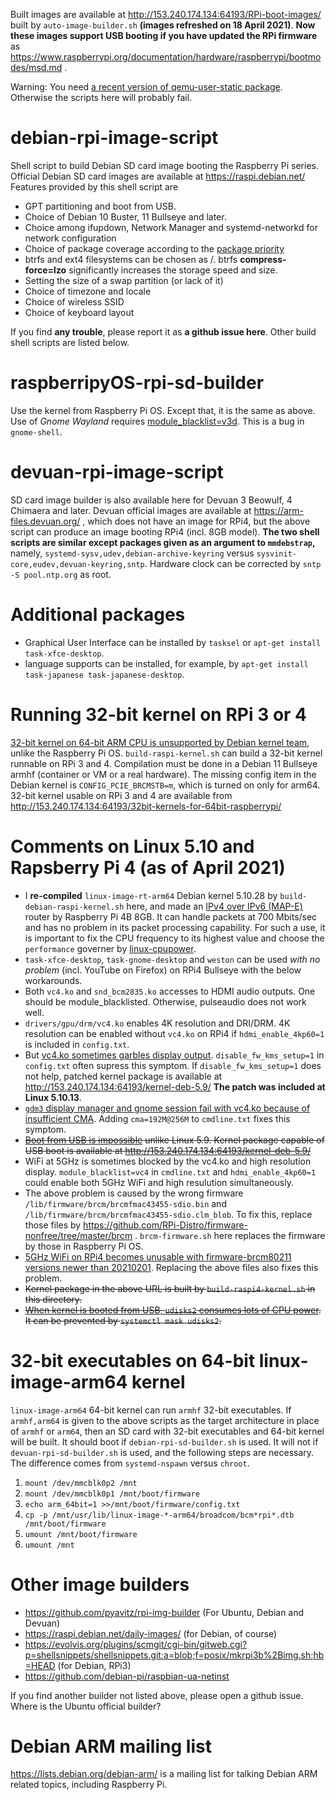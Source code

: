Built images are available at http://153.240.174.134:64193/RPi-boot-images/ built by `auto-image-builder.sh` **(images refreshed on 18 April 2021)**.
**Now these images support USB booting if you have updated the RPi firmware** as https://www.raspberrypi.org/documentation/hardware/raspberrypi/bootmodes/msd.md .

Warning: You need [a recent version of qemu-user-static package](https://packages.debian.org/sid/qemu-user-static). Otherwise the scripts here will probably fail.

# debian-rpi-image-script
Shell script to build Debian SD card image booting the Raspberry Pi series.
Official Debian SD card images are available at https://raspi.debian.net/ Features provided by this shell script are

* GPT partitioning and boot from USB.
* Choice of Debian 10 Buster, 11 Bullseye and later.
* Choice among ifupdown, Network Manager and systemd-networkd for network configuration
* Choice of package coverage according to the [package priority](https://www.debian.org/doc/debian-policy/ch-archive.html#s-priorities)
* btrfs and ext4 filesystems can be chosen as /. btrfs **compress-force=lzo** significantly increases the storage speed and size.
* Setting the size of a swap partition (or lack of it)
* Choice of timezone and locale
* Choice of wireless SSID
* Choice of keyboard layout

If you find **any trouble**, please report it as **a github issue here**.
Other build shell scripts are listed below.

# raspberripyOS-rpi-sd-builder

Use the kernel from Raspberry Pi OS. Except that, it is the same as above. Use of *Gnome Wayland* requires [module_blacklist=v3d](https://github.com/raspberrypi/linux/issues/4202). This is a bug in `gnome-shell`.

# devuan-rpi-image-script
SD card image builder is also available here for Devuan 3 Beowulf, 4 Chimaera and later. Devuan official images are available at https://arm-files.devuan.org/
, which does not have an image for RPi4, but the above script can produce an image booting RPi4 (incl. 8GB model).
**The two shell scripts are similar except packages given as an argument to `mmdebstrap`,**
namely, `systemd-sysv,udev,debian-archive-keyring` versus `sysvinit-core,eudev,devuan-keyring,sntp`.
Hardware clock can be corrected by `sntp -S pool.ntp.org` as root.

# Additional packages
* Graphical User Interface can be installed by `tasksel` or `apt-get install task-xfce-desktop`.
* language supports can be installed, for example, by `apt-get install task-japanese task-japanese-desktop`.

# Running 32-bit kernel on RPi 3 or 4
[32-bit kernel on 64-bit ARM CPU is unsupported by Debian kernel team](https://bugs.debian.org/cgi-bin/bugreport.cgi?bug=971059#12), unlike the Raspberry Pi OS. `build-raspi-kernel.sh` can build a 32-bit kernel runnable on RPi 3 and 4. Compilation must be done in a Debian 11 Bullseye armhf (container or VM or a real hardware). The missing config item in the Debian kernel is `CONFIG_PCIE_BRCMSTB=m`, which is turned on only for arm64. 32-bit kernel usable on RPi 3 and 4 are available from http://153.240.174.134:64193/32bit-kernels-for-64bit-raspberrypi/

# Comments on Linux 5.10 and Rapsberry Pi 4 (as of April 2021)
* I **re-compiled** `linux-image-rt-arm64` Debian kernel 5.10.28 by `build-debian-raspi-kernel.sh` here, and made an [IPv4 over IPv6 (MAP-E)](https://www.slideshare.net/akiranakagawa3/20150304-apricot2015apnicfukuoka) router by Raspberry Pi 4B 8GB. It can handle packets at 700 Mbits/sec and has no problem in its packet processing capability. For such a use, it is important to fix the CPU frequency to its highest value and choose the `performance` governer by [linux-cpupower]( https://packages.debian.org/stable/linux-cpupower).
* `task-xfce-desktop`, `task-gnome-desktop` and `weston` can be used *with no problem* (incl. YouTube on Firefox) on RPi4 Bullseye with the below workarounds.
* Both `vc4.ko` and `snd_bcm2835.ko` accesses to HDMI audio outputs. One should be module_blacklisted. Otherwise, pulseaudio does not work well.
* `drivers/gpu/drm/vc4.ko` enables 4K resolution and DRI/DRM. 4K resolution can be enabled without `vc4.ko` on RPi4 if `hdmi_enable_4kp60=1` is included in `config.txt`.
* But [vc4.ko sometimes garbles display output](https://bugs.debian.org/cgi-bin/bugreport.cgi?bug=980785). `disable_fw_kms_setup=1` in `config.txt` often supress this symptom. If `disable_fw_kms_setup=1` does not help, patched kernel package is available at http://153.240.174.134:64193/kernel-deb-5.9/ **The patch was included at Linux 5.10.13**.
* [`gdm3` display manager and gnome session fail with vc4.ko because of insufficient CMA](https://bugs.debian.org/cgi-bin/bugreport.cgi?bug=980536). Adding `cma=192M@256M` to `cmdline.txt` fixes this symptom.
* ~~[Boot from USB is impossible](https://bugs.debian.org/cgi-bin/bugreport.cgi?bug=977694) unlike Linux 5.9. Kernel package capable of USB boot is available at http://153.240.174.134:64193/kernel-deb-5.9/~~
* WiFi at 5GHz is sometimes blocked by the vc4.ko and high resolution display. `module_blacklist=vc4` in `cmdline.txt` and `hdmi_enable_4kp60=1` could enable both 5GHz WiFi and high resulution simultaneously.
* The above problem is caused by the wrong firmware `/lib/firmware/brcm/brcmfmac43455-sdio.bin` and `/lib/firmware/brcm/brcmfmac43455-sdio.clm_blob`. To fix this, replace those files by https://github.com/RPi-Distro/firmware-nonfree/tree/master/brcm . `brcm-firmware.sh` here replaces the firmware by those in Raspberry Pi OS.
* [5GHz WiFi on RPi4 becomes unusable with firmware-brcm80211 versions newer than 20210201](https://bugs.debian.org/cgi-bin/bugreport.cgi?bug=985632). Replacing the above files also fixes this problem.
* ~~Kernel package in the above URL is built by `build-raspi4-kernel.sh` in this directory.~~
* ~~[When kernel is booted from USB, `udisks2` consumes lots of CPU power](https://bugs.debian.org/cgi-bin/bugreport.cgi?bug=980980). It can be prevented by `systemctl mask udisks2`.~~

# 32-bit executables on 64-bit linux-image-arm64 kernel
`linux-image-arm64` 64-bit kernel can run `armhf` 32-bit executables. If `armhf,arm64` is given to the above scripts as
the target architecture in place of `armhf` or `arm64`,
then an SD card with 32-bit executables and 64-bit kernel will be built.
It should boot if `debian-rpi-sd-builder.sh` is used.
It will not if `devuan-rpi-sd-builder.sh` is used,
and the following steps are necessary. The difference comes from `systemd-nspawn` versus `chroot`.

1. `mount /dev/mmcblk0p2 /mnt`
2. `mount /dev/mmcblk0p1 /mnt/boot/firmware`
3. `echo arm_64bit=1 >>/mnt/boot/firmware/config.txt`
4. `cp -p /mnt/usr/lib/linux-image-*-arm64/broadcom/bcm*rpi*.dtb /mnt/boot/firmware`
5. `umount /mnt/boot/firmware`
6. `umount /mnt`

# Other image builders
* https://github.com/pyavitz/rpi-img-builder (For Ubuntu, Debian and Devuan)
* https://raspi.debian.net/daily-images/ (for Debian, of course)
* https://evolvis.org/plugins/scmgit/cgi-bin/gitweb.cgi?p=shellsnippets/shellsnippets.git;a=blob;f=posix/mkrpi3b%2Bimg.sh;hb=HEAD (for Debian, RPi3)
* https://github.com/debian-pi/raspbian-ua-netinst

If you find another builder not listed above, please open a github issue. Where is the Ubuntu official builder?

# Debian ARM mailing list
https://lists.debian.org/debian-arm/ is a mailing list for talking Debian ARM related topics, including Raspberry Pi.
